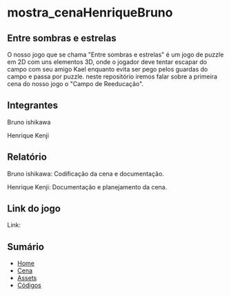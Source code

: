 # mostra_cenaHenriqueBruno

## Entre sombras e estrelas 

O nosso jogo que se chama "Entre sombras e estrelas" é um jogo de puzzle em 2D com uns elementos 3D, onde o jogador deve tentar escapar do campo com seu amigo Kael enquanto evita ser pego pelos guardas do campo e passa por puzzle. neste repositório iremos falar sobre a primeira cena do nosso jogo o "Campo de Reeducação".

## Integrantes

Bruno ishikawa

Henrique Kenji

## Relatório

Bruno ishikawa: Codificação da cena e documentação.

Henrique Kenji: Documentação e planejamento da cena.

## Link do jogo

Link:

## Sumário

* [Home](https://github.com/BrunoIchikawa/mostra_cenaHenriqueBruno/wiki)
* [Cena](https://github.com/BrunoIchikawa/mostra_cenaHenriqueBruno/wiki/Cena)
* [Assets](https://github.com/BrunoIchikawa/mostra_cenaHenriqueBruno/wiki/Assets)
* [Códigos](https://github.com/BrunoIchikawa/mostra_cenaHenriqueBruno/wiki/Códigos-da-cena)
